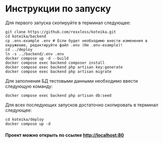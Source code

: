 # Инструкции по запуску
Для первого запуска скопируйте в терминал следующее:
```shell
git clone https://github.com/rexxless/koteika.git
cd koteika/backend
cp .env.example .env # Если будет необходимо внести изменения в окружение, редактируйте файл .env (Не .env-example)!
cd ../deploy
ln -s ../backend/.env .env
docker compose up -d --build
docker compose exec backend composer install
docker compose exec backend php artisan key:generate
docker compose exec backend php artisan migrate
```

Для заполнения БД тестовыми данными необходимо ввести следующую команду:
```shell
docker compose exec backend php artisan db:seed
```

Для всех последующих запусков достаточно скопировать в терминал следующее:
```shell
cd koteika/deploy
docker compose up -d
```

<h4>Проект можно открыть по ссылке <a href="http://localhost:80">http://localhost:80</a></h4>
